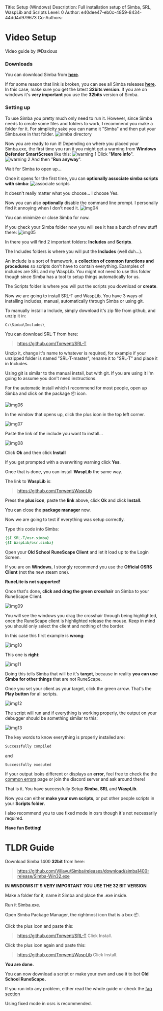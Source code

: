 Title: Setup (Windows)
Description: Full installation setup of Simba, SRL, WaspLib and Scripts
Level: 0
Author: e40dee47-eb0c-4859-8434-44dd4d979673
Co-Authors:

# Video Setup

Video guide by @Daxious




### Downloads

You can download Simba from [**here**](https://github.com/Villavu/Simba/releases/download/simba1400-release/Simba-Win32.exe).

If for some reason that link is broken, you can see all Simba releases [**here**](https://github.com/Villavu/Simba/releases).
In this case, make sure you get the latest **32bits version**.
If you are on windows it's **very important** you use the **32bits** version of Simba.

### Setting up

To use Simba you pretty much only need to run it. However, since Simba needs to create some files and folders to work, I recommend you make a folder for it. For simplicity sake you can name it "Simba" and then put your Simba.exe in that folder.
![simba directory](https://enqlpchobniylwpsjcqc.supabase.co/storage/v1/object/public/imgs/posts/0/img00.png)

Now you are ready to run it!
Depending on where you placed your Simba.exe, the first time you run it you might get a warning from **Windows Defender SmartScreen** like this:
![warning 1](https://enqlpchobniylwpsjcqc.supabase.co/storage/v1/object/public/imgs/posts/0/img01.png)
Click "**More info**".
![warning 2](https://enqlpchobniylwpsjcqc.supabase.co/storage/v1/object/public/imgs/posts/0/img02.png)
And then "**Run anyway**".

Wait for Simba to open up...

Once it opens for the first time, you can **optionally associate simba scripts with simba**:
![associate scripts](https://enqlpchobniylwpsjcqc.supabase.co/storage/v1/object/public/imgs/posts/0/img03.png)

It doesn't really matter what you choose... I choose Yes.

Now you can also **optionally** disable the command line prompt.
I personally find it annoying when I don't need it.
![img04](https://enqlpchobniylwpsjcqc.supabase.co/storage/v1/object/public/imgs/posts/0/img04.png)

You can minimize or close Simba for now.

If you check your Simba folder now you will see it has a bunch of new stuff there:
![img05](https://enqlpchobniylwpsjcqc.supabase.co/storage/v1/object/public/imgs/posts/0/img05.png)

In there you will find 2 important folders: **Includes** and **Scripts**.

The Includes folders is where you will put the **Includes** (well duh...).

An include is a sort of framework, a **collection of common functions and procedures** so scripts don't have to contain everything.
Examples of includes are SRL and my WaspLib.
You might not need to use this folder though since Simba has a tool to setup things automatically for us.

The Scripts folder is where you will put the scripts you download or **create**.

Now we are going to install SRL-T and WaspLib.
You have 3 ways of installing includes, manual,  automatically through Simba or using git.

To manually install a Include, simply download it's zip file from github, and unzip it in:

```cmd
C:\Simba\Includes\
```
You can download SRL-T from here:
> https://github.com/Torwent/SRL-T

Unzip it, change it's name to whatever is required, for example if your unzipped folder is named "SRL-T-master", rename it to "SRL-T" and place it in Includes.

Using git is similar to the manual install, but with git. If you are using it I'm going to assume you don't need instructions.

For the automatic install which I recommend for most people, open up Simba and click on the package 📦️ icon.

![img06](https://enqlpchobniylwpsjcqc.supabase.co/storage/v1/object/public/imgs/posts/0/img06.png)

In the window that opens up, click the plus icon in the top left corner.

![img07](https://enqlpchobniylwpsjcqc.supabase.co/storage/v1/object/public/imgs/posts/0/img07.png)

Paste the link of the include you want to install...

![img08](https://enqlpchobniylwpsjcqc.supabase.co/storage/v1/object/public/imgs/posts/0/img08.png)

Click **Ok** and then click **Install**

If you get prompted with a overwriting warning click **Yes**.

Once that is done, you can install **WaspLib** the same way.

The link to **WaspLib** is:

> https://github.com/Torwent/WaspLib

Press the **plus icon**, paste the **link** above, click **Ok** and click **Install**.

You can close the **package manager** now.

Now we are going to test if everything was setup correctly.

Type this code into Simba:

```pascal
{$I SRL-T/osr.simba}
{$I WaspLib/osr.simba}
```

Open your **Old School RuneScape Client** and let it load up to the Login Screen.

If you are on **Windows**, I strongly recommend you use the **Official OSRS Client** (not the new steam one).

**RuneLite is not supported!**

Once that's done, **click and drag the green crosshair** on Simba to your RuneScape Client.

![img09](https://enqlpchobniylwpsjcqc.supabase.co/storage/v1/object/public/imgs/posts/0/img09.png)

You will see the windows you drag the crosshair through being highlighted, once the RuneScape client is highlighted release the mouse.
Keep in mind you should only select the client and nothing of the border.

In this case this first example is **wrong**:

![img10](https://enqlpchobniylwpsjcqc.supabase.co/storage/v1/object/public/imgs/posts/0/img10.png)

This one is **right**:

![img11](https://enqlpchobniylwpsjcqc.supabase.co/storage/v1/object/public/imgs/posts/0/img11.png)

Doing this tells Simba that will be it's **target**, because in reality **you can use Simba for other things** that are not RuneScape.

Once you set your client as your target, click the green arrow.
That's the **Play button** for all scripts.

![img12](https://enqlpchobniylwpsjcqc.supabase.co/storage/v1/object/public/imgs/posts/0/img12.png)

The script will run and if everything is working properly, the output on your debugger should be something similar to this:

![img13](https://enqlpchobniylwpsjcqc.supabase.co/storage/v1/object/public/imgs/posts/0/img13.png)

The key words to know everything is properly installed are:

```pascal
Successfully compiled
```

and

```freepascal
Successfully executed
```

If your output looks different or displays an **error**, feel free to check the the [common errors](https://waspscripts.com/faq) page or join the discord server and ask around there!

That is it.
You have successfully Setup **Simba**, **SRL** and **WaspLib**.

Now you can either **make your own scripts**, or put other people scripts in your **Scripts folder**.

I also recommend you to use fixed mode in osrs though it's not necessarily required.

**Have fun Botting!**

# TLDR Guide

Download Simba 1400 **32bit** from here:
> https://github.com/Villavu/Simba/releases/download/simba1400-release/Simba-Win32.exe

**IN WINDOWS IT'S VERY IMPORTANT YOU USE THE 32 BIT VERSION**

Make a folder for it, name it Simba and place the .exe inside.

Run it Simba.exe.

Open Simba Package Manager, the rightmost icon that is a box 📦.

Click the plus icon and paste this:
> https://github.com/Torwent/SRL-T
Click Install.

Click the plus icon again and paste this:
> https://github.com/Torwent/WaspLib
Click Install.

**You are done.**

You can now download a script or make your own and use it to bot **Old School RuneScape.**

If you run into any problem, either read the whole guide or check the [faq section](https://waspscripts.com/faq)

Using fixed mode in osrs is recommended.
